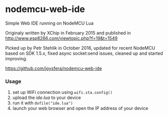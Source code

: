 # nodemcu-web-ide
Simple Web IDE running on NodeMCU Lua

Originaly written by XChip in February 2015 and published in
http://www.esp8266.com/viewtopic.php?f=19&t=1549

Picked up by Petr Stehlík in October 2016, updated for recent NodeMCU based on SDK 1.5.x, fixed async socket:send issues, cleaned up and started improving.

https://github.com/joysfera/nodemcu-web-ide

### Usage
1. set up WiFi connection using `wifi.sta.config()`
2. upload the _ide.lua_ to your device
3. run it with `dofile("ide.lua")`
4. launch your web browser and open the IP address of your device
